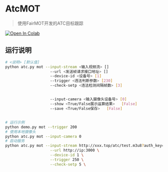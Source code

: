 
# AtcMOT

> 使用FairMOT开发的ATC目标跟踪

<a href="https://colab.research.google.com/drive/1cWBSXTHZQfauG1jSSVF8QthIbnWbfxm8?usp=sharing"><img src="https://colab.research.google.com/assets/colab-badge.svg" alt="Open In Colab"></a>

## 运行说明
```bash 
# <说明> [默认值]
python atc.py mot --input-stream <输入视频流> []
					--url <发送帧请求接口地址> []
					--device-id <设备号> [1]
					--trigger <违法判断参数> [230]
					--check-setp <违法检测间隔帧数>	[3]

					
					--input-camera <输入摄像头设备号> [0]
					--show <True/False展示运算结果>	[False]
					--save <True/False保存>	[False]
```

## 
```bash
# 运行示例
python demo.py mot --trigger 200		
# 使用本地摄像头
python atc.py mot --input-camera 0
# 启动服务
python atc.py mot --input-stream http://xxx.top/atc/test.m3u8?auth_key=1617623448-0-0-a09635314506eb7413425a0c8d7aa34e \
					--url http://ip:3000 \
					--device-id 1 \
					--trigger 250 \
					--check-setp 5 \
```